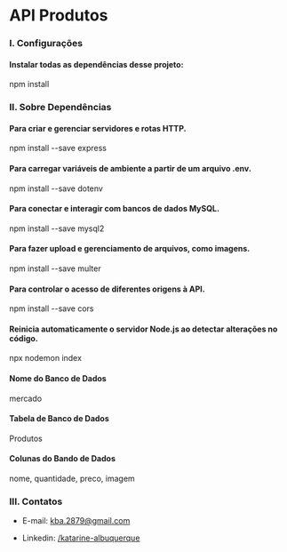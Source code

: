 # API Produtos

### I. Configurações

#### Instalar todas as dependências desse projeto:
npm install

### II. Sobre Dependências

#### Para criar e gerenciar servidores e rotas HTTP.
npm install --save express

#### Para carregar variáveis de ambiente a partir de um arquivo .env.
npm install --save dotenv

#### Para conectar e interagir com bancos de dados MySQL.
npm install --save mysql2

#### Para fazer upload e gerenciamento de arquivos, como imagens.
npm install --save multer

#### Para controlar o acesso de diferentes origens à API.
npm install --save cors

#### Reinicia automaticamente o servidor Node.js ao detectar alterações no código.
npx nodemon index

#### Nome do Banco de Dados
mercado

#### Tabela de Banco de Dados
Produtos

#### Colunas do Bando de Dados
nome, quantidade, preco, imagem

### III. Contatos

* E-mail: [kba.2879@gmail.com](mailTo:kba.2879@gmail.com)

* Linkedin: [/katarine-albuquerque](https://www.linkedin.com/in/katarine-albuquerque/)
